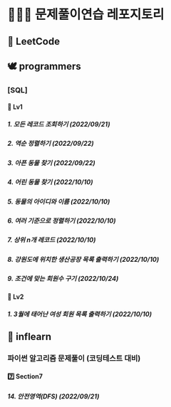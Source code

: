 # 🧑🏻‍💻 문제풀이연습 레포지토리
  
## 📙 LeetCode
  
## 🕊 programmers
### [SQL]
#### 🥉 Lv1
##### 1. 모든 레코드 조회하기 (2022/09/21)
##### 2. 역순 정렬하기 (2022/09/22)
##### 3. 아픈 동물 찾기 (2022/09/22)
##### 4. 어린 동물 찾기 (2022/10/10)
##### 5. 동물의 아이디와 이름 (2022/10/10)
##### 6. 여러 기준으로 정렬하기 (2022/10/10)
##### 7. 상위 n개 레코드 (2022/10/10)
##### 8. 강원도에 위치한 생산공장 목록 출력하기 (2022/10/10)
##### 9. 조건에 맞는 회원수 구기 (2022/10/24)

#### 🥈 Lv2
##### 1. 3월에 태어난 여성 회원 목록 출력하기 (2022/10/10)
  
## 🍃 inflearn
### 파이썬 알고리즘 문제풀이 (코딩테스트 대비)
#### 7️⃣ Section7
##### 14. 안전영역(DFS) (2022/09/21)